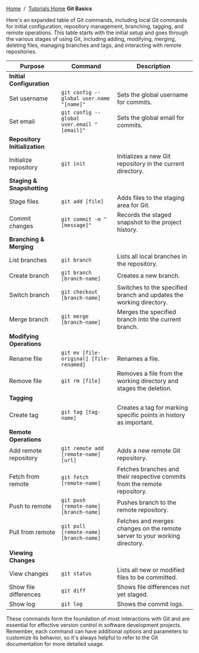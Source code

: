<a href="/">Home</a>&nbsp;&nbsp;/&nbsp;&nbsp;<a href="/tutorials/tutorials_home_page">Tutorials Home</a>
<b>Git Basics</b>
<br>


Here's an expanded table of Git commands, including local Git commands for initial configuration, repository management, branching, tagging, and remote operations. This table starts with the initial setup and goes through the various stages of using Git, including adding, modifying, merging, deleting files, managing branches and tags, and interacting with remote repositories.

| Purpose                             | Command                                  | Description                                                                                      |
|-------------------------------------|------------------------------------------|--------------------------------------------------------------------------------------------------|
| **Initial Configuration**           |                                          |                                                                                                  |
| Set username                        | `git config --global user.name "[name]"` | Sets the global username for commits.                                                            |
| Set email                           | `git config --global user.email "[email]"`| Sets the global email for commits.                                                               |
| **Repository Initialization**       |                                          |                                                                                                  |
| Initialize repository               | `git init`                               | Initializes a new Git repository in the current directory.                                       |
| **Staging & Snapshotting**          |                                          |                                                                                                  |
| Stage files                         | `git add [file]`                         | Adds files to the staging area for Git.                                                          |
| Commit changes                      | `git commit -m "[message]"`              | Records the staged snapshot to the project history.                                              |
| **Branching & Merging**             |                                          |                                                                                                  |
| List branches                       | `git branch`                             | Lists all local branches in the repository.                                                      |
| Create branch                       | `git branch [branch-name]`               | Creates a new branch.                                                                            |
| Switch branch                       | `git checkout [branch-name]`             | Switches to the specified branch and updates the working directory.                              |
| Merge branch                        | `git merge [branch-name]`                | Merges the specified branch into the current branch.                                             |
| **Modifying Operations**            |                                          |                                                                                                  |
| Rename file                         | `git mv [file-original] [file-renamed]`  | Renames a file.                                                                                  |
| Remove file                         | `git rm [file]`                          | Removes a file from the working directory and stages the deletion.                               |
| **Tagging**                         |                                          |                                                                                                  |
| Create tag                          | `git tag [tag-name]`                     | Creates a tag for marking specific points in history as important.                               |
| **Remote Operations**               |                                          |                                                                                                  |
| Add remote repository               | `git remote add [remote-name] [url]`     | Adds a new remote Git repository.                                                                |
| Fetch from remote                   | `git fetch [remote-name]`                | Fetches branches and their respective commits from the remote repository.                        |
| Push to remote                      | `git push [remote-name] [branch-name]`   | Pushes branch to the remote repository.                                                          |
| Pull from remote                    | `git pull [remote-name] [branch-name]`   | Fetches and merges changes on the remote server to your working directory.                       |
| **Viewing Changes**                 |                                          |                                                                                                  |
| View changes                        | `git status`                             | Lists all new or modified files to be committed.                                                 |
| Show file differences               | `git diff`                               | Shows file differences not yet staged.                                                           |
| Show log                            | `git log`                                | Shows the commit logs.                                                                           |

These commands form the foundation of most interactions with Git and are essential for effective version control in software development projects. 
Remember, each command can have additional options and parameters to customize its behavior,
 so it's always helpful to refer to the Git documentation for more detailed usage.